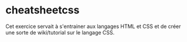 # cheatsheetcss
Cet exercice servait à s'entrainer aux langages HTML et CSS et de créer une sorte de wiki/tutorial sur le langage CSS.
